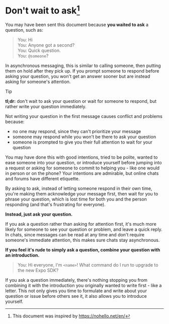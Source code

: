 # Don't wait to ask[^1]

You may have been sent this document because **you waited to ask** a question, such as:

> You: Hi<br/>
> You: Anyone got a second?<br/>
> You: Quick question.<br/>
> You: `@someone`?

In asynchronous messaging, this is similar to calling someone, then putting them on hold after they pick up. If you prompt someone to respond before asking your question, you won't get an answer sooner but are instead asking for someone's attention.

> [!TIP]
> **tl;dr:** don't wait to ask your question or wait for someone to respond, but rather
> write your question immediately.

Not writing your question in the first message causes conflict and problems because:
- no one may respond, since they can't prioritize your message
- someone may respond while you won't be there to ask your question
- someone is prompted to give you their full attention to wait for your question

You may have done this with good intentions, tried to be polite, wanted to ease someone into your question, or introduce yourself before jumping into a request or asking for someone to commit to helping you - like one would in person or on the phone? Your intentions are admirable, but online chats and forums have different etiquette.

By asking to ask, instead of letting someone respond in their own time, you're making them acknowledge your message first, then wait for you to phrase your question, which is lost time for both you and the person responding (and that's frustrating for everyone).

**Instead, just ask your question.**

If you ask a question rather than asking for attention first, it's much more likely for someone to see your question or problem, and leave a quick reply. In chats, since messages can be read at any time and don't require someone's immediate attention, this makes sure chats stay asynchronous.

**If you feel it's rude to simply ask a question, combine your question with an introduction.**

> You: Hi everyone, I'm `<name>`! What command do I run to upgrade to the new Expo SDK?

If you ask a question immediately, there's nothing stopping you from combining it with the introduction you originally wanted to write first - like a letter. This not only gives you time to formulate and write about your question or issue before others see it, it also allows you to introduce yourself.

[^1]: This document was inspired by https://nohello.net/en/
